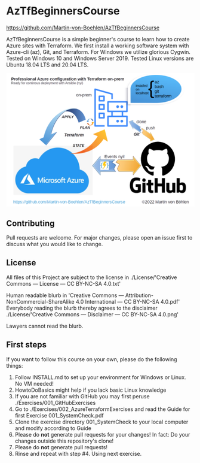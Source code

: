 # AzTfBeginnersCourse

https://github.com/Martin-von-Boehlen/AzTfBeginnersCourse

AzTfBeginnersCourse is a simple beginner's course to learn how to create Azure sites with Terraform.
We first install a working software system with Azure-cli (az), Git, and Terraform.
For Windows we utilize glorious Cygwin. Tested on Windows 10 and Windows Server 2019.
Tested Linux versions are Ubuntu 18.04 LTS and 20.04 LTS.

![Architecture Diagram](./Documentation/002_Architecture.png)

## Contributing
Pull requests are welcome. For major changes, please open an issue first to discuss what you would like to change.

## License
All files of this Project are subject to the license in ./License/'Creative Commons — License — CC BY-NC-SA 4.0.txt'

Human readable blurb in 'Creative Commons — Attribution-NonCommercial-ShareAlike 4.0 International — CC BY-NC-SA 4.0.pdf'
Everybody reading the blurb thereby agrees to the disclaimer ./License/'Creative Commons — Disclaimer — CC BY-NC-SA 4.0.png'

Lawyers cannot read the blurb.

## First steps
If you want to follow this course on your own, please do the following things:
 1. Follow INSTALL.md to set up your environment for Windows or Linux. No VM needed!
 2. HowtoDoBasics might help if you lack basic Linux knowledge
 3. If you are not familiar with GitHub you may first peruse ./Exercises/001_GitHubExercises
 4. Go to ./Exercises/002_AzureTerraformExercises and read the Guide for first Exercise 001_SystemCheck.pdf
 5. Clone the exercise directory 001_SystemCheck to your local computer and modify according to Guide
 6. Please do **not** generate pull requests for your changes! In fact: Do your changes outside this repository's clone!
 7. Please do **not** generate pull requests!
 8. Rinse and repeat with step #4. Using next exercise. 
